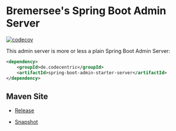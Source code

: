 # Bremersee's Spring Boot Admin Server

[![codecov](https://codecov.io/gh/bremersee/admin-server/branch/master/graph/badge.svg)](https://codecov.io/gh/bremersee/admin-server)

This admin server is more or less a plain Spring Boot Admin Server:

```xml
<dependency>
    <groupId>de.codecentric</groupId>
    <artifactId>spring-boot-admin-starter-server</artifactId>
</dependency>
```

## Maven Site

- [Release](https://bremersee.github.io/admin-server/index.html)

- [Snapshot](https://nexus.bremersee.org/repository/maven-sites/admin-server/1.0.4-SNAPSHOT-SNAPSHOT/index.html)
